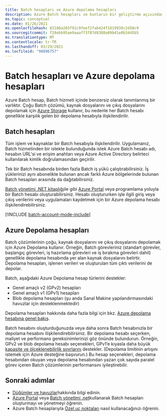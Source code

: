 ```yaml
---
title: Batch hesapları ve Azure depolama hesapları
description: Azure Batch hesapları ve bunların bir geliştirme açısından nasıl kullanılabilecekleri hakkında bilgi edinin.
ms.topic: conceptual
ms.date: 01/26/2021
ms.openlocfilehash: 83108a265f91c9feef2fab424f1819939c2d58c9
ms.sourcegitcommit: f28ebb95ae9aaaff3f87d8388a09b41e0b3445b5
ms.translationtype: MT
ms.contentlocale: tr-TR
ms.lasthandoff: 03/29/2021
ms.locfileid: "98896757"
---
```

# <a name="batch-accounts-and-azure-storage-accounts"></a>Batch hesapları ve Azure depolama hesapları

Azure Batch hesap, Batch hizmeti içinde benzersiz olarak tanımlanmış bir varlıktır. Çoğu Batch çözümü, kaynak dosyalarını ve çıkış dosyalarını depolamak için [Azure Storage](../storage/index.yml) kullanır, bu nedenle her Batch hesabı genellikle karşılık gelen bir depolama hesabıyla ilişkilendirilir.

## <a name="batch-accounts"></a>Batch hesapları

Tüm işlem ve kaynaklar bir Batch hesabıyla ilişkilendirilir. Uygulamanız, Batch hizmetinden bir istekte bulunduğunda istek Azure Batch hesabı adı, hesabın URL'si ve erişim anahtarı veya Azure Active Directory belirteci kullanılarak kimlik doğrulamasından geçirilir.

Tek bir Batch hesabında birden fazla Batch iş yükü çalıştırabilirsiniz. İş yüklerinizi aynı abonelikte bulunan ancak farklı Azure bölgelerinde bulunan Batch hesapları arasında da dağıtabilirsiniz.

[Batch yönetimi .NET kitaplığı](batch-management-dotnet.md)ile gibi [Azure Portal](batch-account-create-portal.md) veya programlama yoluyla bir Batch hesabı oluşturabilirsiniz. Hesabı oluştururken işle ilgili giriş veya çıkış verilerini veya uygulamaları kaydetmek için bir Azure depolama hesabı ilişkilendirebilirsiniz.

[!INCLUDE [batch-account-mode-include](../../includes/batch-account-mode-include.md)]


## <a name="azure-storage-accounts"></a>Azure Depolama hesapları

Batch çözümlerinin çoğu, kaynak dosyalarını ve çıkış dosyalarını depolamak için Azure Depolama kullanır. Örneğin, Batch görevleriniz (standart görevler, başlangıç görevleri, iş hazırlama görevleri ve iş bırakma görevleri dahil) genellikle depolama hesabında yer alan kaynak dosyalarını belirtir. Depolama hesapları, işlenen verileri ve oluşturulan tüm çıktı verilerini de depolar.

Batch, aşağıdaki Azure Depolama hesap türlerini destekler:

- Genel amaçlı v2 (GPv2) hesapları
- Genel amaçlı v1 (GPv1) hesapları
- Blob depolama hesapları (şu anda Sanal Makine yapılandırmasındaki havuzlar için desteklenmektedir)

Depolama hesapları hakkında daha fazla bilgi için bkz. [Azure depolama hesabına genel bakış](../storage/common/storage-account-overview.md).

Batch hesabını oluşturduğunuzda veya daha sonra Batch hesabınızla bir depolama hesabını ilişkilendirebilirsiniz. Bir depolama hesabı seçerken, maliyet ve performans gereksinimlerinizi göz önünde bulundurun. Örneğin, GPv2 ve blob depolama hesabı seçenekleri, GPv1’e kıyasla daha büyük [kapasite ve ölçeklenebilirlik sınırlarını](https://azure.microsoft.com/blog/announcing-larger-higher-scale-storage-accounts/) destekler. (Depolama limitinin artışını istemek için Azure desteğine başvurun.) Bu hesap seçenekleri, depolama hesabından okuyan veya depolama hesabından yazan çok sayıda paralel görev içeren Batch çözümlerinin performansını iyileştirebilir.

## <a name="next-steps"></a>Sonraki adımlar

- [Düğümler ve havuzlar](nodes-and-pools.md)hakkında bilgi edinin.
- [Azure Portal](batch-account-create-portal.md) veya [Batch yönetimi .net](batch-management-dotnet.md)kullanarak Batch hesapları oluşturmayı ve yönetmeyi öğrenin.
- Azure Batch hesaplarıyla [Özel uç noktaları](private-connectivity.md) nasıl kullanacağınızı öğrenin.
